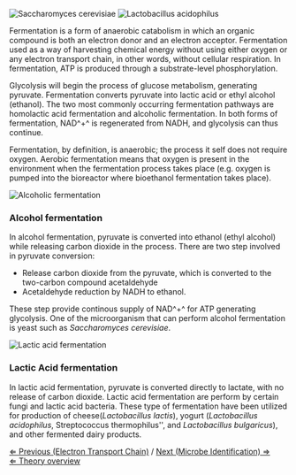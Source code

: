 ![ *Saccharomyces cerevisiae*](https://s3-us-west-2.amazonaws.com/labster/wiki/media/Saccharomyces_cerevisiae.jpg "fig: Saccharomyces cerevisiae")
![*Lactobacillus acidophilus*](https://s3-us-west-2.amazonaws.com/labster/wiki/media/Lactobacillus_acidophilus.jpg "fig:Lactobacillus acidophilus")

Fermentation is a form of anaerobic catabolism in which an organic
compound is both an electron donor and an electron acceptor.
Fermentation used as a way of harvesting chemical energy without using
either oxygen or any electron transport chain, in other words, without
cellular respiration. In fermentation, ATP is produced through a
substrate-level phosphorylation.

Glycolysis will begin the process of glucose metabolism, generating
pyruvate. Fermentation converts pyruvate into lactic acid or ethyl
alcohol (ethanol). The two most commonly occurring fermentation pathways
are homolactic acid fermentation and alcoholic fermentation. In both
forms of fermentation, NAD^+^ is regenerated from NADH, and glycolysis
can thus continue.

Fermentation, by definition, is anaerobic; the process it self does not
require oxygen. Aerobic fermentation means that oxygen is present in the
environment when the fermentation process takes place (e.g. oxygen is
pumped into the bioreactor where bioethanol fermentation takes place).

![Alcoholic fermentation](https://s3-us-west-2.amazonaws.com/labster/wiki/media/Alcohol_fermentation.jpg "Alcoholic fermentation")

### Alcohol fermentation

In alcohol fermentation, pyruvate is converted into ethanol (ethyl
alcohol) while releasing carbon dioxide in the process. There are two
step involved in pyruvate conversion:

-   Release carbon dioxide from the pyruvate, which is converted to the
    two-carbon compound acetaldehyde
-   Acetaldehyde reduction by NADH to ethanol.

These step provide continous supply of NAD^+^ for ATP generating
glycolysis. One of the microorganism that can perform alcohol
fermentation is yeast such as *Saccharomyces cerevisiae*.

![Lactic acid fermentation](https://s3-us-west-2.amazonaws.com/labster/wiki/media/Lactic_acid_fermentation.jpg "Lactic acid fermentation")

### Lactic Acid fermentation

In lactic acid fermentation, pyruvate is converted directly to lactate,
with no release of carbon dioxide. Lactic acid fermentation are perform
by certain fungi and lactic acid bacteria. These type of fermentation
have been utilized for production of cheese(*Lactobacillus lactis*),
yogurt (*Lactobacillus acidophilus*, Streptococcus thermophilus'', and
*Lactobacillus bulgaricus*), and other fermented dairy products.

[⇐ Previous (Electron Transport
Chain)](/wiki/Electron_Transport_Chain "wikilink") / [Next (Microbe
Identification) ⇒](/wiki/Microbe_Identification "wikilink")\
 [⇐ Theory overview](/wiki/Fermentation_Case "wikilink")

